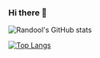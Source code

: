 ### Hi there 👋

<!--
**Randool/Randool** is a ✨ _special_ ✨ repository because its `README.md` (this file) appears on your GitHub profile.

Here are some ideas to get you started:

- 🌱 I’m currently learning NLP and ASR post-processing
- 🔭 I’m currently working on ...
- 🤔 I’m looking for help with ...
- 💬 Ask me about ...
- 📫 How to reach me: ...
- 😄 Pronouns: ...
- ⚡ Fun fact: ...
-->

![Randool's GitHub stats](https://github-readme-stats.vercel.app/api?username=Randool&count_private=true&show_icons=true&include_all_commits=true)

[![Top Langs](https://github-readme-stats.vercel.app/api/top-langs/?username=Randool&layout=compact&hide=HTML,CSS)](https://github.com/anuraghazra/github-readme-stats)

